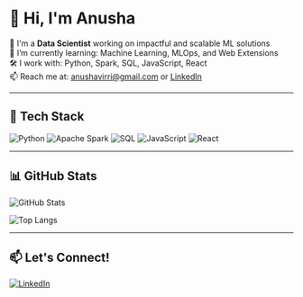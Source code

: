 # 👋 Hi, I'm Anusha

🎯 I'm a **Data Scientist** working on impactful and scalable ML solutions  
🌱 I’m currently learning: Machine Learning, MLOps, and Web Extensions  
🛠️ I work with: Python, Spark, SQL, JavaScript, React  
📫 Reach me at: anushavirri@gmail.com or [LinkedIn](https://linkedin.com/in/anushavirri)

---

## 🧰 Tech Stack
![Python](https://img.shields.io/badge/-Python-333333?style=flat&logo=python)
![Apache Spark](https://img.shields.io/badge/-Apache%20Spark-333333?style=flat&logo=apachespark&logoColor=E25A1C)
![SQL](https://img.shields.io/badge/-SQL-333333?style=flat&logo=postgresql&logoColor=336791)
![JavaScript](https://img.shields.io/badge/-JavaScript-333333?style=flat&logo=javascript)
![React](https://img.shields.io/badge/-React-333333?style=flat&logo=react)

---

## 📊 GitHub Stats
![GitHub Stats](https://github-readme-stats.vercel.app/api?username=vi-anusha&show_icons=true&theme=radical&hide=stars)

![Top Langs](https://github-readme-stats.vercel.app/api/top-langs/?username=vi-anusha&layout=compact&theme=radical)

---

## 📫 Let's Connect!
[![LinkedIn](https://img.shields.io/badge/-LinkedIn-0077B5?style=flat&logo=linkedin&logoColor=white)](https://linkedin.com/in/anushavirri)
